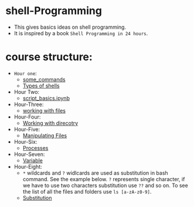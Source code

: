 # shell-Programming
  - This gives basics ideas on shell programming.
  - It is inspired by a book `Shell Programming in 24 hours`.
 # course structure:
 - `Hour one`:
    + [some_commands](Hour-one/some_commands.ipynb)
    + [Types of shells](Hour-one/Type_of_shells.ipynb)
 - Hour Two: 
   + [script_basics.ipynb](Hour-Two/script_basics.ipynb)
 - Hour-Three:
   + [working with files](Hour-Three/working_with_files.ipynb)
 - Hour-Four:
   + [Working with direcotry](Hour-Four/Working_with_directories.ipynb)
 - Hour-Five:
   + [Manipulating Files](Hour-Five/Manipulating_file_attributes.ipynb)
 - Hour-Six:
   + [Processes](Hour-six/Processes.ipynb)
 - Hour-Seven:
   + [Variable](Hour-seven/variable.ipynb)
 - Hour-Eight:
   +  `*` wildcards and `?` widlcards are used as substitution in bash command. See the example below. `?` represents single character, if we have to use two characters substitution use `??` and so on. To see the list of all the files and folders use `ls [a-zA-z0-9]`.
   + [Substitution](Hour-eight/substitution.ipynb)
